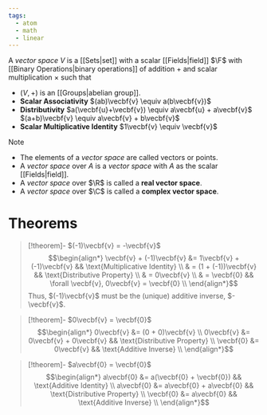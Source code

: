 ```yaml
---
tags:
  - atom
  - math
  - linear
---
```

A *vector space* $V$ is a [[Sets|set]] with a scalar [[Fields|field]] $\F$ with [[Binary Operations|binary operations]] of addition $+$ and scalar multiplication $\times$ such that
- $\left( V,+ \right)$ is an [[Groups|abelian group]].
- **Scalar Associativity**
  $(ab)\vecbf{v} \equiv a(b\vecbf{v})$
- **Distributivity**
  $a(\vecbf{u}+\vecbf{v}) \equiv a\vecbf{u} + a\vecbf{v}$
  $(a+b)\vecbf{v} \equiv a\vecbf{v} + b\vecbf{v}$
- **Scalar Multiplicative Identity**
  $1\vecbf{v} \equiv \vecbf{v}$

> [!note]
> - The elements of a *vector space* are called vectors or points.
> - A *vector space* over $A$ is a *vector space* with $A$ as the scalar [[Fields|field]].
> - A *vector space* over $\R$ is called a **real vector space**.
> - A *vector space* over $\C$ is called a **complex vector space**.
# Theorems
> [!theorem]- $(-1)\vecbf{v} = -\vecbf{v}$
> $$\begin{align*}
> 	\vecbf{v} + (-1)\vecbf{v} &= 1\vecbf{v} + (-1)\vecbf{v} && \text{Multiplicative Identity} \\
> 	& = (1 + (-1))\vecbf{v} && \text{Distributive Property} \\
> 	& = 0\vecbf{v} \\
> 	& = \vecbf{0} && \forall \vecbf{v}, 0\vecbf{v} = \vecbf{0} \\
> \end{align*}$$
> Thus, $(-1)\vecbf{v}$ must be the (unique) additive inverse, $-\vecbf{v}$.

> [!theorem]- $0\vecbf{v} = \vecbf{0}$
> $$\begin{align*}
> 	0\vecbf{v} &= (0 + 0)\vecbf{v} \\
> 	0\vecbf{v} &= 0\vecbf{v} + 0\vecbf{v} && \text{Distributive Property} \\
> 	\vecbf{0} &= 0\vecbf{v} && \text{Additive Inverse} \\
> \end{align*}$$

> [!theorem]- $a\vecbf{0} = \vecbf{0}$
> $$\begin{align*}
> 	a\vecbf{0} &= a(\vecbf{0} + \vecbf{0}) && \text{Additive Identity} \\
> 	a\vecbf{0} &= a\vecbf{0} + a\vecbf{0} && \text{Distributive Property} \\
> 	\vecbf{0} &= a\vecbf{0} && \text{Additive Inverse} \\
> \end{align*}$$